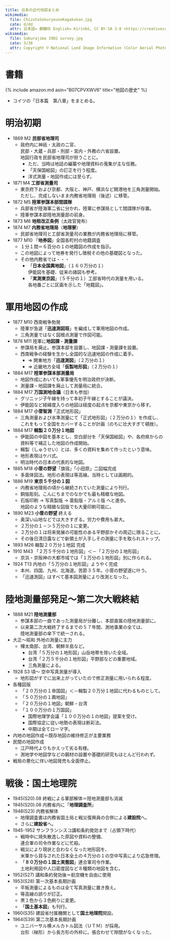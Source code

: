 ```yaml
---
title: 日本の近代地図まとめ
wikimedia:
  file: ChizutoSokuryounoKagakukan.jpg
  cate: d/dd
  attr: 日本語= 麒麟坊 English= Kirinbō, CC BY-SA 3.0 <https://creativecommons.org/licenses/by-sa/3.0>, via Wikimedia Commons
wikimedia:
  file: Sakurajima 1902 survey.jpg
  cate: 3/38
  attr: Copyright © National Land Image Information (Color Aerial Photographs), Ministry of Land, Infrastructure, Transport and Tourism, Attribution, via Wikimedia Commons
---
```


# 書籍

{% include amazon.md asin="B07CPVXWV6" title="地図の歴史" %}

* コイツの「日本篇　第八章」をまとめる。


# 明治初期

* 1869 M2 **民部省地理司**
  * 政府内に神祇・太政の二官、  
    民部・大蔵・兵部・刑部・宮内・外務の六省設置。  
	地図行政を民部省地理司が担うことに。
    * ただ、当時は地誌の編纂や地理資料の蒐集が主な任務。
    * 「天保国絵図」の訂正を行う程度。
    * 洋式測量・地図作成には至らず。
* 1871 M4 **工部省測量司**
  * 東京府下および京都、大阪と、神戸、横浜など開港地を三角測量開始。  
    ただし、完成しないまま内務省地理局（後述）に移管。
* 1872 M5 **陸軍参謀本部間諜隊**
  * 兵部省が陸海軍二省に分かれ、陸軍に参謀局として間諜隊が存置。
  * 陸軍参謀本部陸地測量部の前身。
* 1873 M6 **地租改正条例**（太政官発布）
* 1874 M7 **内務省地理局**（**地理寮**）
  * 民部省地理司と工部省測量司の業務が内務省地理局に移管。
* 1877 M10 「**地券図**」全国各町村の地籍調査
  * １分１間＝６百分の１の地籍図の作成を指示。
  * この地図によって地券を発行し徴税その他の基礎図となった。
  * その他内務省では・・・
    * 「**日本全国輿地図**」（１６０万分の１）  
	  伊能図を基礎、従来の諸図も参考。
	* 「**実測東京図**」（５千分の１）工部省時代の測量を用いる。  
	  各地番ごとに区画を示した「地籍図」。


# 軍用地図の作成

* 1877 M10 西南戦争勃発
  * 陸軍が急遽「**迅速測図班**」を編成して軍用地図の作成。
  * 三角測量ではなく図根点測量で作図可能。
* 1878 M11 陸軍に**地図課**・**測量課**
  * 参謀局を廃止。参謀本部を設置し、地図課・測量課を設置。
  * 西南戦争の経験を生かし全国的な迅速地図の作成に着手。
    * => 関東地方「**迅速測図**」（２万分の１）
	* => 近畿地方全域「**仮製地形図**」（２万分の１）
* 1884 M17 **陸軍参謀本部測量局**
  * 地図作成においても軍事優先を明治政府が決断。
  * 測量課・地図課を廃止して測量局に統合。
* 1884 M17 **万国測地会議**（日本も参加）
  * グリニッジ子午線を持って本初子午線とすることが議決。
  * 伊能図など経緯度入りの地図は経度の起点を京都や東京から移す。
* 1884 M17 **小菅智淵**「正式地形図」
  * 三角測量および水準測量にて「正式地形図」（２万分の１）を作成し、  
    これをもって全国をカバーすることが計画（のちに壮大すぎて頓挫）。
* 1884 M17 **輯製２０万分１地図**
  * 伊能図の中図を基本とし、空白部分を「天保国絵図」や、各府県からの  
    資料等で補正した地図の作成開始。
  * 輯製（しゅうせい）とは、多くの資料を集めて作ったという意味。
  * 地形表現はケバ式。
  * 明治時代の日本の代表的な地図。
* 1885 M18 **小菅の野望**「旗宿」「小田原」二図幅完成
  * 多面体図法。地形の表現は等高線。当時としては画期的。
* 1886 M19 **東京５千分の１図**
  * 内務省地理局の頃から継続されていた測量により刊行。
  * 銅版彫刻。こんにちまでのなかでも最も精緻な地図。
  * 石版印刷 -> 写真製版 -> 亜鉛版・アルミ版 へと進歩。  
    地図のような精緻な図版でも大量印刷可能に。
* 1890 M23 **小菅の野望** 終える
  * 奥深い山地などでは大きすぎる。労力や費用も甚大。
  * ２万分の１－＞５万分の１に変更。
  * ２万分の１は将来発展の可能性のある平野部かその周辺に限ることに。
  * その後日清日露などで新領土が入手しその測量に手を取られストップ。
* 1893 M26 輯製２０万分１地図 完成
* 1910 M43 「２万５千分の１地形図」＜－「２万分の１地形図」
  * 京浜・京阪神の大都市域では「１万分の１地形図」別に作られる。
* 1924 T13 内地の「５万分の１地形図」ようやく完成
  * 本州、四国、九州、北海道。苦節３５年。小菅の野望遂に叶う。
  * 「迅速測図」はすべて基本図測量により改測となった。

# 陸地測量部発足〜第二次大戦終結

* 1888 M21 **陸地測量部**
  * 参謀本部の一曲であった測量局が分離し、本部直属の陸地測量部に。
  * 以来第二次大戦終了するまでの５７年間、測地事業の全ては、  
    陸地測量部の傘下で統一される。
* 大正〜昭和 外地の測量に主力
  * 樺太南部、台湾、朝鮮半島など。
    * 台湾「５万分の１地形図」山岳地帯を除いた全域。
    * 台湾「２万５千分の１地形図」平野部などの重要地域。
    * 三角測量による。
* 1928 S3 頃〜 空中写真測量が導入
  * 地形図がすでに出来上がっていたので修正測量に用いられる程度。
* 各種図版
  * 「２０万分の１帝国図」＜－輯製２０万分１地図に代わるものとして。
  * 「５０万分の１輿地図」
  * 「２０万分の１地図」朝鮮・台湾
  * 「１００万分の１万国図」
    * 国際地理学会議「１００万分の１の地図」提案を受け。
	* 国際協定に従い地勢の表現は断彩法。
	* 中期は全てローマ字。
* 内地の地図作成＝既存地図の維持修正が主要業務
* 民間の地図作成
  * 江戸時代よりもかえって劣る有様。
  * 測地学や地図学などの鋼材の設置や基礎的研究もほとんど行われず。
* 戦局の悪化に伴い地図発売も全面停止。


# 戦後：国土地理院

* 1945(S20).08 終戦による軍部解体＝陸地測量部も消滅
* 1945(S20).08 内務省内に「**地理調査所**」
* 1948(S23) 内務省解体
  * 地理調査書は内務省国土局と戦災復興員の合併による**建設院**へ。
  * さらに**建設省**へ。
* 1945-1952 サンフランシスコ講和条約発効まで（占領下時代）
  * 戦時中に焼失散逸した原図や資料の整備、  
    連合軍の司令作業などに忙殺。
  * 戦災により現状と合わなくなった地形図を、  
    米軍から貸与された日本全土の４万分の１の空中写真により応急修理。
  * 「**８０万分の１国土実態図**」連合軍司令作業。  
    土地利用図や人口密度図など８種類の地図を含む。
* 1952(S27) 講和条約発効後＝航空機を自由に使用
* 1953(S28) 第一次基本長期計画
  * 平板測量によるものは全て写真測量に置き換え。
  * 等高線の誤りが訂正。
  * 黒１色から３色刷りに変更。
  * 「**国土基本図**」も刊行。
* 1960(S35) 建設省付属機関として**国土地理院**開設。
* 1964(S39) 第二次基本長期計画
  * ユニバーサル横メルカトル図法（ＵＴＭ）が採用。  
    台形（梯形）から長方形の外枠に。張合わせて隙間がなくなった。
